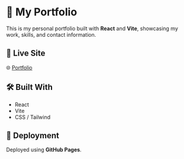 # 🚀 My Portfolio

This is my personal portfolio built with **React** and **Vite**, showcasing my work, skills, and contact information.

## 🔗 Live Site

🌐 [Portfolio]([Portfolio](https://snaehath.github.io/portfolio/#home))

## 🛠️ Built With

- React
- Vite
- CSS / Tailwind 

## 🚀 Deployment

Deployed using **GitHub Pages**.
